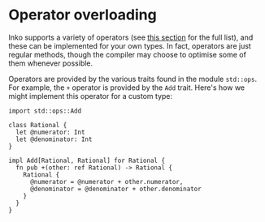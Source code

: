 # Operator overloading

Inko supports a variety of operators (see [this
section](../guides/syntax.md#binary-expressions) for the full list),
and these can be implemented for your own types. In fact, operators are just
regular methods, though the compiler may choose to optimise some of them
whenever possible.

Operators are provided by the various traits found in the module `std::ops`. For
example, the `+` operator is provided by the `Add` trait. Here's how we might
implement this operator for a custom type:

```inko
import std::ops::Add

class Rational {
  let @numerator: Int
  let @denominator: Int
}

impl Add[Rational, Rational] for Rational {
  fn pub +(other: ref Rational) -> Rational {
    Rational {
      @numerator = @numerator + other.numerator,
      @denominator = @denominator + other.denominator
    }
  }
}
```
